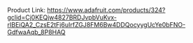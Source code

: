 Product Link:
https://www.adafruit.com/products/324?gclid=Cj0KEQjw4827BRDJvpbVuKvx-rIBEiQA2_CzsE2tFj6uIrfZGJ8FM6Bw4DDQocyygUcYe0bFNO-GdfwaAqb_8P8HAQ